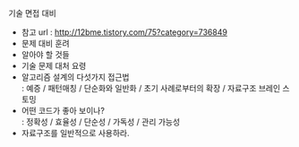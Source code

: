 기술 면접 대비
- 참고 url : http://12bme.tistory.com/75?category=736849<br>
- 문제 대비 훈려<br>
- 알아야 할 것들<br>
- 기술 문제 대처 요령<br>
- 알고리즘 설계의 다섯가지 접근법<br>
: 예증 / 패턴매칭 / 단순화와 일반화 / 초기 사례로부터의 확장 / 자료구조 브레인 스토밍<br>
- 어떤 코드가 좋아 보이나?<br>
: 정확성 / 효율성 / 단순성 / 가독성 / 관리 가능성<br>
- 자료구조를 일반적으로 사용하라.<br>